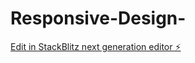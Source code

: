 # Responsive-Design-

[Edit in StackBlitz next generation editor ⚡️](https://stackblitz.com/~/github.com/Codewith-Mhd/Responsive-Design-)